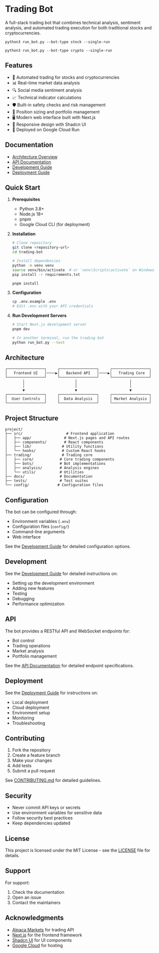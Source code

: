 # Trading Bot

A full-stack trading bot that combines technical analysis, sentiment analysis, and automated trading execution for both traditional stocks and cryptocurrencies.

`python3 run_bot.py --bot-type stock --single-run`

`python3 run_bot.py --bot-type crypto --single-run`


## Features

- 🤖 Automated trading for stocks and cryptocurrencies
- 📊 Real-time market data analysis
- 🔍 Social media sentiment analysis
- 📈 Technical indicator calculations
- 🛡️ Built-in safety checks and risk management
- 🎯 Position sizing and portfolio management
- 🖥️ Modern web interface built with Next.js
- 📱 Responsive design with Shadcn UI
- 🚀 Deployed on Google Cloud Run

## Documentation

- [Architecture Overview](docs/architecture.md)
- [API Documentation](docs/api.md)
- [Development Guide](docs/development.md)
- [Deployment Guide](docs/deployment.md)

## Quick Start

1. **Prerequisites**
   - Python 3.8+
   - Node.js 18+
   - pnpm
   - Google Cloud CLI (for deployment)

2. **Installation**
   ```bash
   # Clone repository
   git clone <repository-url>
   cd trading-bot

   # Install dependencies
   python -m venv venv
   source venv/bin/activate  # or `venv\Scripts\activate` on Windows
   pip install -r requirements.txt

   pnpm install
   ```

3. **Configuration**
   ```bash
   cp .env.example .env
   # Edit .env with your API credentials
   ```

4. **Run Development Servers**
   ```bash
   # Start Next.js development server
   pnpm dev

   # In another terminal, run the trading bot
   python run_bot.py --test
   ```

## Architecture

```
┌─────────────────┐     ┌─────────────────┐     ┌─────────────────┐
│   Frontend UI   │────▶│   Backend API   │────▶│   Trading Core  │
└─────────────────┘     └─────────────────┘     └─────────────────┘
        │                       │                        │
        │                       │                        │
        ▼                       ▼                        ▼
┌─────────────────┐     ┌─────────────────┐     ┌─────────────────┐
│  User Controls  │     │  Data Analysis  │     │ Market Analysis │
└─────────────────┘     └─────────────────┘     └─────────────────┘
```

## Project Structure

```
project/
├── src/                    # Frontend application
│   ├── app/               # Next.js pages and API routes
│   ├── components/        # React components
│   ├── lib/              # Utility functions
│   └── hooks/            # Custom React hooks
├── trading/              # Trading core
│   ├── core/            # Core trading components
│   ├── bots/            # Bot implementations
│   ├── analysis/        # Analysis engines
│   └── utils/           # Utilities
├── docs/                # Documentation
├── tests/               # Test suites
└── config/             # Configuration files
```

## Configuration

The bot can be configured through:
- Environment variables (`.env`)
- Configuration files (`config/`)
- Command-line arguments
- Web interface

See the [Development Guide](docs/development.md) for detailed configuration options.

## Development

See the [Development Guide](docs/development.md) for detailed instructions on:
- Setting up the development environment
- Adding new features
- Testing
- Debugging
- Performance optimization

## API

The bot provides a RESTful API and WebSocket endpoints for:
- Bot control
- Trading operations
- Market analysis
- Portfolio management

See the [API Documentation](docs/api.md) for detailed endpoint specifications.

## Deployment

See the [Deployment Guide](docs/deployment.md) for instructions on:
- Local deployment
- Cloud deployment
- Environment setup
- Monitoring
- Troubleshooting

## Contributing

1. Fork the repository
2. Create a feature branch
3. Make your changes
4. Add tests
5. Submit a pull request

See [CONTRIBUTING.md](CONTRIBUTING.md) for detailed guidelines.

## Security

- Never commit API keys or secrets
- Use environment variables for sensitive data
- Follow security best practices
- Keep dependencies updated

## License

This project is licensed under the MIT License - see the [LICENSE](LICENSE) file for details.

## Support

For support:
1. Check the documentation
2. Open an issue
3. Contact the maintainers

## Acknowledgments

- [Alpaca Markets](https://alpaca.markets/) for trading API
- [Next.js](https://nextjs.org/) for the frontend framework
- [Shadcn UI](https://ui.shadcn.com/) for UI components
- [Google Cloud](https://cloud.google.com/) for hosting

